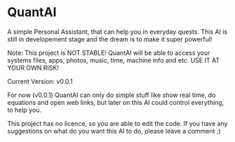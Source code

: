 # QuantAI
A simple Personal Assistant, that can help you in everyday quests. This AI is still in developement stage and the dream is to make it super powerful!

Note: This project is NOT STABLE! QuantAI will be able to access your systems files, apps, photos, music, time, machine info and etc. 
USE IT AT YOUR OWN RISK!

Current Version: v0.0.1

For now (v0.0.1) QuantAI can only do simple stuff like show real time, do equations and open web links, but later on this AI could control everything, to help you.

This project has no licence, so you are able to edit the code. If you have any suggestions on what do you want this AI to do, please leave a comment ;)
